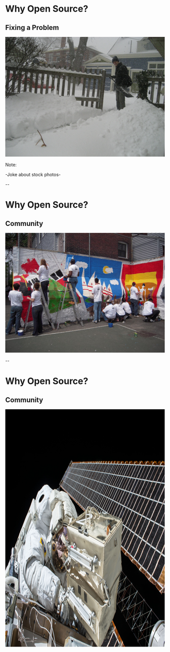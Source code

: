 # Why Open Source?

## Fixing a Problem

<img id="splash"
     src="external-images/shoveling-snow.jpg"
     alt="A person with a shovel stands a the end of a shoveled walkway"
     />

<!-- ["Shoveling"](https://www.flickr.com/photos/danielmorrison/3146110418/) by [Daniel Morrison](https://www.flickr.com/photos/danielmorrison/) is licensed under [CC BY 2.0](https://creativecommons.org/licenses/by/2.0) -->

Note:

-Joke about stock photos-

--

<!-- .slide: data-transition="slide-in none-out" -->
# Why Open Source?

## Community

<img id="splash"
     src="external-images/team-effort.jpg"
     alt="A group of people painting a mural on a wall"
     />

<!-- "Team effort"](https://www.flickr.com/photos/cityyear/4636035196) by [City Year](https://www.flickr.com/people/cityyear/) is licensed under [CC BY 2.0](https://creativecommons.org/licenses/by/2.0) -->

--

<!-- .slide: data-transition="none-in" -->
# Why Open Source?

## Community

<img id="splash"
     src="external-images/nasa-45075-unsplash.jpg"
     alt="Astronaut working on something in space"
     style="height:750px"
     />

